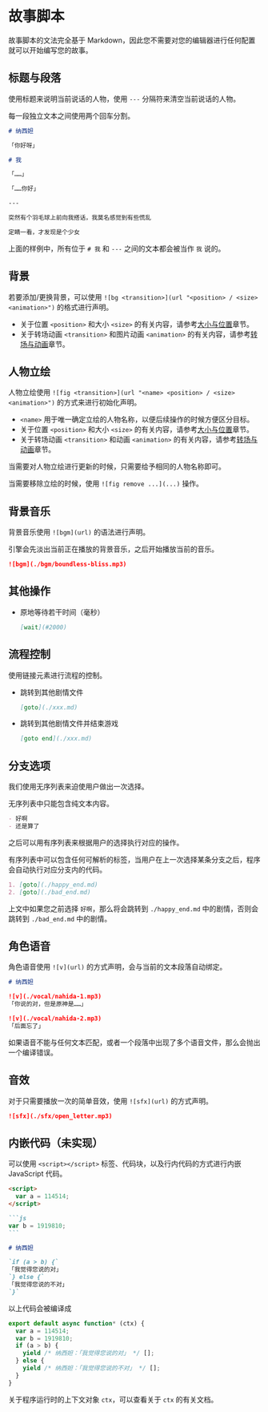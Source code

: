 # 故事脚本

故事脚本的文法完全基于 Markdown，因此您不需要对您的编辑器进行任何配置就可以开始编写您的故事。

## 标题与段落

使用标题来说明当前说话的人物，使用 `---` 分隔符来清空当前说话的人物。

每一段独立文本之间使用两个回车分割。

```markdown
# 纳西妲

「你好呀」

# 我

「……」

「……你好」

---

突然有个羽毛球上前向我搭话，我莫名感觉到有些慌乱

定睛一看，才发现是个少女
```

上面的样例中，所有位于 `# 我` 和 `---` 之间的文本都会被当作 `我` 说的。

## 背景

若要添加/更换背景，可以使用 `![bg <transition>](url "<position> / <size> <animation>")` 的格式进行声明。

- 关于位置 `<position>` 和大小 `<size>` 的有关内容，请参考[大小与位置](./sizes.md)章节。
- 关于转场动画 `<transition>` 和图片动画 `<animation>` 的有关内容，请参考[转场与动画](./animations.md)章节。

## 人物立绘

人物立绘使用 `![fig <transition>](url "<name> <position> / <size> <animation>")` 的方式来进行初始化声明。

- `<name>` 用于唯一确定立绘的人物名称，以便后续操作的时候方便区分目标。
- 关于位置 `<position>` 和大小 `<size>` 的有关内容，请参考[大小与位置](./sizes.md)章节。
- 关于转场动画 `<transition>` 和动画 `<animation>` 的有关内容，请参考[转场与动画](./animations.md)章节。

当需要对人物立绘进行更新的时候，只需要给予相同的人物名称即可。

当需要移除立绘的时候，使用 `![fig remove ...](...)` 操作。

## 背景音乐

背景音乐使用 `![bgm](url)` 的语法进行声明。

引擎会先淡出当前正在播放的背景音乐，之后开始播放当前的音乐。

```markdown
![bgm](./bgm/boundless-bliss.mp3)
```

## 其他操作

- 原地等待若干时间（毫秒）

  ```markdown
  [wait](#2000)
  ```

## 流程控制

使用链接元素进行流程的控制。

- 跳转到其他剧情文件

  ```markdown
  [goto](./xxx.md)
  ```

- 跳转到其他剧情文件并结束游戏

  ```markdown
  [goto end](./xxx.md)
  ```

## 分支选项

我们使用无序列表来迫使用户做出一次选择。

无序列表中只能包含纯文本内容。

```markdown
- 好啊
- 还是算了
```

之后可以用有序列表来根据用户的选择执行对应的操作。

有序列表中可以包含任何可解析的标签，当用户在上一次选择某条分支之后，程序会自动执行对应分支内的代码。

```markdown
1. [goto](./happy_end.md)
2. [goto](./bad_end.md)
```

上文中如果您之前选择 `好啊`，那么将会跳转到 `./happy_end.md` 中的剧情，否则会跳转到 `./bad_end.md` 中的剧情。

## 角色语音

角色语音使用 `![v](url)` 的方式声明，会与当前的文本段落自动绑定。

```markdown
# 纳西妲

![v](./vocal/nahida-1.mp3)
「你说的对，但是原神是……」

![v](./vocal/nahida-2.mp3)
「后面忘了」
```

如果语音不能与任何文本匹配，或者一个段落中出现了多个语音文件，那么会抛出一个编译错误。

## 音效

对于只需要播放一次的简单音效，使用 `![sfx](url)` 的方式声明。

```markdown
![sfx](./sfx/open_letter.mp3)
```

## 内嵌代码（未实现）

可以使用 `<script></script>` 标签、代码块，以及行内代码的方式进行内嵌 JavaScript 代码。

````markdown
<script>
  var a = 114514;
</script>

```js
var b = 1919810;
```

# 纳西妲

`if (a > b) {`
「我觉得您说的对」
`} else {`
「我觉得您说的不对」
`}`
````

以上代码会被编译成

```js
export default async function* (ctx) {
  var a = 114514;
  var b = 1919810;
  if (a > b) {
    yield /* 纳西妲：「我觉得您说的对」 */ [];
  } else {
    yield /* 纳西妲：「我觉得您说的不对」 */ [];
  }
}
```

关于程序运行时的上下文对象 `ctx`，可以查看关于 `ctx` 的有关文档。
